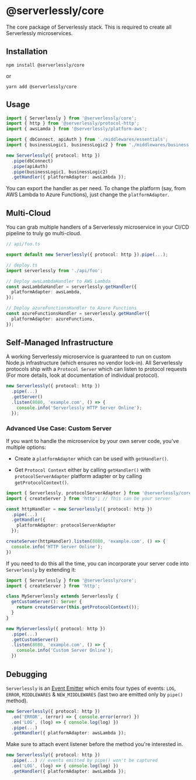 # @serverlessly/core

The core package of Serverlessly stack. This is required to create all Serverlessly microservices.

## Installation

`npm install @serverlessly/core`

or

`yarn add @serverlessly/core`

## Usage

```ts
import { Serverlessly } from '@serverlessly/core';
import { http } from '@serverlessly/protocol-http';
import { awsLamda } from '@serverlessly/platform-aws';

import { dbConnect, apiAuth } from './middlewares/essentials';
import { businessLogic1, businessLogic2 } from './middlewares/business';

new Serverlessly({ protocol: http })
  .pipe(dbConnect)
  .pipe(apiAuth)
  .pipe(businessLogic1, businessLogic2)
  .getHandler({ platformAdapter: awsLambda });
```

You can export the handler as per need. To change the platform (say, from AWS Lambda to Azure Functions), just change the `platformAdapter`.

## Multi-Cloud

You can grab multiple handlers of a Serverlessly microservice in your CI/CD pipeline to truly go multi-cloud.

```ts
// api/foo.ts

export default new Serverlessly({ protocol: http }).pipe(...);
```

```ts
// deploy.ts
import serverlessly from './api/foo';

// Deploy awsLambdaHandler to AWS Lambda
const awsLambdaHandler = serverlessly.getHandler({
  platformAdapter: awsLambda,
});

// Deploy azureFunctionsHandler to Azure Functions
const azureFunctionsHandler = serverlessly.getHandler({
  platformAdapter: azureFunctions,
});
```

## Self-Managed Infrastructure

A working Serverlessly microservice is guaranteed to run on custom Node.js infrastructure (which ensures no vendor lock-in). All Serverlessly protocols ship with a `Protocol Server` which can listen to protocol requests (For more details, look at documentation of individual protocol).

```ts
new Serverlessly({ protocol: http })
  .pipe(...)
  .getServer()
  .listen(8080, 'example.com', () => {
    console.info('Serverlessly HTTP Server Online');
  });
```

### Advanced Use Case: Custom Server

If you want to handle the microservice by your own server code, you've multiple options:

- Create a `platformAdapter` which can be used with `getHandler()`.

- Get `Protocol Context` either by calling `getHandler()` with `protocolServerAdapter` platform adapter or by calling `getProtocolContext()`.

```ts
import { Serverlessly, protocolServerAdapter } from '@serverlessly/core';
import { createServer } from 'http'; // This can be your server

const httpHandler = new Serverlessly({ protocol: http })
  .pipe(...)
  .getHandler({
    platformAdapter: protocolServerAdapter
  });

createServer(httpHandler).listen(8080, 'example.com', () => {
  console.info('HTTP Server Online');
})
```

If you need to do this all the time, you can incorporate your server code into `Serverlessly` by extending it:

```ts
import { Serverlessly } from '@serverlessly/core';
import { createServer } from 'http';

class MyServerlessly extends Serverlessly {
  getCustomServer(): Server {
    return createServer(this.getProtocolContext());
  }
}

new MyServerlessly({ protocol: http })
  .pipe(...)
  .getCustomServer()
  .listen(8080, 'example.com', () => {
    console.info('Custom Server Online');
  })
```

## Debugging

`Serverlessly` is an [Event Emitter](https://nodejs.org/api/events.html) which emits four types of events: `LOG`, `ERROR`, `MIDDLEWARES` & `NEW_MIDDLEWARES` (last two are emitted only by `pipe()` method).

```ts
new Serverlessly({ protocol: http })
  .on('ERROR', (error) => { console.error(error) })
  .on('LOG', (log) => { console.log(log) })
  .pipe(...)
  .getHandler({ platformAdapter: awsLambda });
```

Make sure to attach event listener before the method you're interested in.

```ts
new Serverlessly({ protocol: http })
  .pipe(...) // events emitted by pipe() won't be captured
  .on('LOG', (log) => { console.log(log) })
  .getHandler({ platformAdapter: awsLambda });
```

